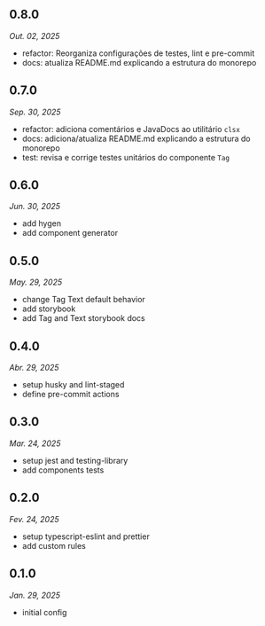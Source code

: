 ## 0.8.0

_Out. 02, 2025_

- refactor: Reorganiza configurações de testes, lint e pre-commit
- docs: atualiza README.md explicando a estrutura do monorepo

## 0.7.0

_Sep. 30, 2025_

- refactor: adiciona comentários e JavaDocs ao utilitário `clsx`
- docs: adiciona/atualiza README.md explicando a estrutura do monorepo
- test: revisa e corrige testes unitários do componente `Tag`

## 0.6.0

_Jun. 30, 2025_

- add hygen
- add component generator

## 0.5.0

_May. 29, 2025_

- change Tag Text default behavior
- add storybook
- add Tag and Text storybook docs

## 0.4.0

_Abr. 29, 2025_

- setup husky and lint-staged
- define pre-commit actions

## 0.3.0

_Mar. 24, 2025_

- setup jest and testing-library
- add components tests

## 0.2.0

_Fev. 24, 2025_

- setup typescript-eslint and prettier
- add custom rules

## 0.1.0

_Jan. 29, 2025_

- initial config

